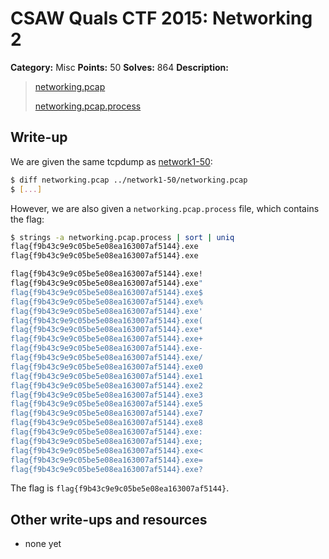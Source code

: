 # CSAW Quals CTF 2015: Networking 2

**Category:** Misc
**Points:** 50
**Solves:** 864
**Description:** 

> [networking.pcap](networking.pcap)
> 
> [networking.pcap.process](networking.pcap.process)

## Write-up

We are given the same tcpdump as [network1-50](../network1-50/):

```bash
$ diff networking.pcap ../network1-50/networking.pcap
$ [...]
```

However, we are also given a `networking.pcap.process` file, which contains the flag:

```bash
$ strings -a networking.pcap.process | sort | uniq
flag{f9b43c9e9c05be5e08ea163007af5144}.exe
flag{f9b43c9e9c05be5e08ea163007af5144}.exe

flag{f9b43c9e9c05be5e08ea163007af5144}.exe!
flag{f9b43c9e9c05be5e08ea163007af5144}.exe"
flag{f9b43c9e9c05be5e08ea163007af5144}.exe$
flag{f9b43c9e9c05be5e08ea163007af5144}.exe%
flag{f9b43c9e9c05be5e08ea163007af5144}.exe'
flag{f9b43c9e9c05be5e08ea163007af5144}.exe(
flag{f9b43c9e9c05be5e08ea163007af5144}.exe*
flag{f9b43c9e9c05be5e08ea163007af5144}.exe+
flag{f9b43c9e9c05be5e08ea163007af5144}.exe-
flag{f9b43c9e9c05be5e08ea163007af5144}.exe/
flag{f9b43c9e9c05be5e08ea163007af5144}.exe0
flag{f9b43c9e9c05be5e08ea163007af5144}.exe1
flag{f9b43c9e9c05be5e08ea163007af5144}.exe2
flag{f9b43c9e9c05be5e08ea163007af5144}.exe3
flag{f9b43c9e9c05be5e08ea163007af5144}.exe5
flag{f9b43c9e9c05be5e08ea163007af5144}.exe7
flag{f9b43c9e9c05be5e08ea163007af5144}.exe8
flag{f9b43c9e9c05be5e08ea163007af5144}.exe:
flag{f9b43c9e9c05be5e08ea163007af5144}.exe;
flag{f9b43c9e9c05be5e08ea163007af5144}.exe<
flag{f9b43c9e9c05be5e08ea163007af5144}.exe=
flag{f9b43c9e9c05be5e08ea163007af5144}.exe?
```

The flag is `flag{f9b43c9e9c05be5e08ea163007af5144}`.

## Other write-ups and resources

* none yet
